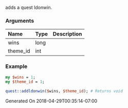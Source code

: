 adds a quest ldonwin.
### Arguments
**Name**|**Type**|**Description**
:---|:---|:---
wins|long|
theme_id|int|

### Example

```perl
my $wins = 1;
my $theme_id = 1;

quest::addldonwin($wins, $theme_id); # Returns void
```


Generated On 2018-04-29T00:35:14-07:00